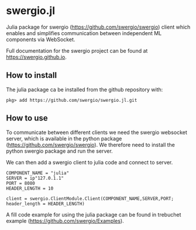 # swergio.jl

Julia package for swergio (https://github.com/swergio/swergio) client which enables and simplifies communication between independent ML components via WebSocket.

Full documentation for the swergio project can be found at https://swergio.github.io.

## How to install

The julia package ca be installed from the github repository with:

```
pkg> add https://github.com/swergio/swergio.jl.git 
```

## How to use

To communicate between different clients we need the swergio websocket server, which is available in the python package (https://github.com/swergio/swergio). We therefore need to install the python swergio package and run the server.

We can then add a swergio client to julia code and connect to server.

```
COMPONENT_NAME = "julia"
SERVER = ip"127.0.1.1"
PORT = 8080
HEADER_LENGTH = 10

client = swergio.ClientModule.Client(COMPONENT_NAME,SERVER,PORT; header_length = HEADER_LENGTH)
```

A fill code example for using the julia package can be found in trebuchet example (https://github.com/swergio/Examples).